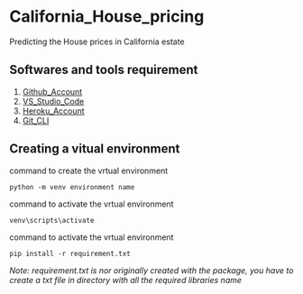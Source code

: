 # California_House_pricing
Predicting the House prices in California estate

## Softwares and tools requirement
1. [Github_Account](https://github.com)
2. [VS_Studio_Code](https://code.visualstudio.com/)
3. [Heroku_Account](https://heroku.com)
4. [Git_CLI](https://git-scm.com)

## Creating a vitual environment

command to create the vrtual environment

```
python -m venv environment name
```

command to activate the vrtual environment

```
venv\scripts\activate
```

command to activate the vrtual environment

```
pip install -r requirement.txt
```
*Note: requirement.txt is nor originally created with the package, you have to create a txt file in directory with all the required libraries name*